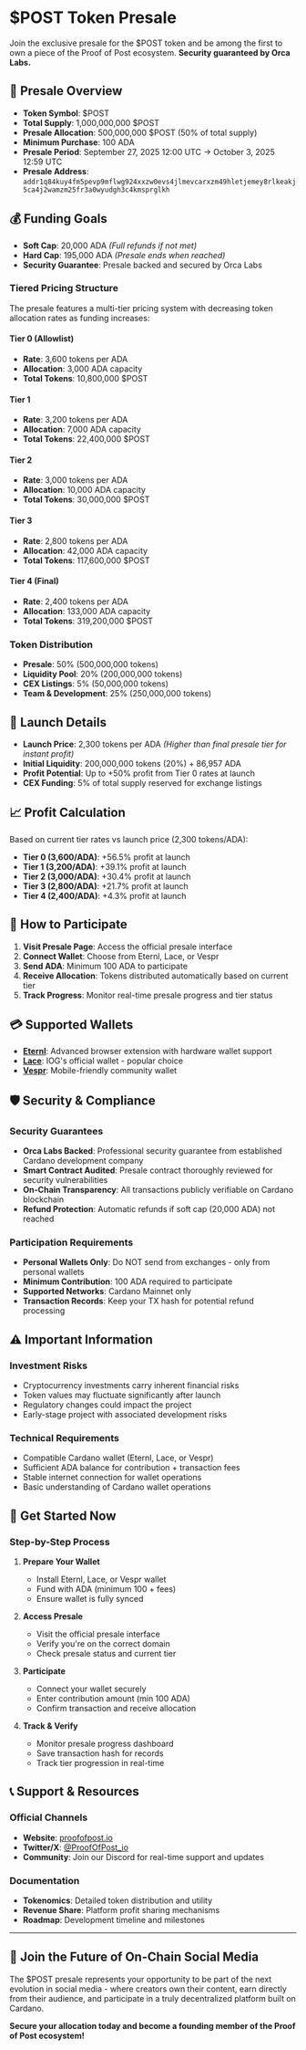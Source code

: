# $POST Token Presale

Join the exclusive presale for the $POST token and be among the first to own a piece of the Proof of Post ecosystem. **Security guaranteed by Orca Labs.**

## 🎯 Presale Overview

- **Token Symbol**: $POST
- **Total Supply**: 1,000,000,000 $POST
- **Presale Allocation**: 500,000,000 $POST (50% of total supply)
- **Minimum Purchase**: 100 ADA
- **Presale Period**: September 27, 2025 12:00 UTC → October 3, 2025 12:59 UTC
- **Presale Address**: `addr1q84kuy4fm5pevp9mflwg924xxzw0evs4jlmevcarxzm49hletjemey8rlkeakj5ca4j2wamzm25fr3a0wyudgh3c4kmsprglkh`

## 💰 Funding Goals

- **Soft Cap**: 20,000 ADA *(Full refunds if not met)*
- **Hard Cap**: 195,000 ADA *(Presale ends when reached)*
- **Security Guarantee**: Presale backed and secured by Orca Labs

### Tiered Pricing Structure

The presale features a multi-tier pricing system with decreasing token allocation rates as funding increases:

#### Tier 0 (Allowlist)
- **Rate**: 3,600 tokens per ADA
- **Allocation**: 3,000 ADA capacity
- **Total Tokens**: 10,800,000 $POST

#### Tier 1 
- **Rate**: 3,200 tokens per ADA
- **Allocation**: 7,000 ADA capacity
- **Total Tokens**: 22,400,000 $POST

#### Tier 2
- **Rate**: 3,000 tokens per ADA  
- **Allocation**: 10,000 ADA capacity
- **Total Tokens**: 30,000,000 $POST

#### Tier 3
- **Rate**: 2,800 tokens per ADA
- **Allocation**: 42,000 ADA capacity
- **Total Tokens**: 117,600,000 $POST

#### Tier 4 (Final)
- **Rate**: 2,400 tokens per ADA
- **Allocation**: 133,000 ADA capacity  
- **Total Tokens**: 319,200,000 $POST

### Token Distribution

- **Presale**: 50% (500,000,000 tokens)
- **Liquidity Pool**: 20% (200,000,000 tokens)
- **CEX Listings**: 5% (50,000,000 tokens)
- **Team & Development**: 25% (250,000,000 tokens)

## 🚀 Launch Details

- **Launch Price**: 2,300 tokens per ADA *(Higher than final presale tier for instant profit)*
- **Initial Liquidity**: 200,000,000 tokens (20%) + 86,957 ADA
- **Profit Potential**: Up to +50% profit from Tier 0 rates at launch
- **CEX Funding**: 5% of total supply reserved for exchange listings

## 📈 Profit Calculation

Based on current tier rates vs launch price (2,300 tokens/ADA):

- **Tier 0 (3,600/ADA)**: +56.5% profit at launch
- **Tier 1 (3,200/ADA)**: +39.1% profit at launch  
- **Tier 2 (3,000/ADA)**: +30.4% profit at launch
- **Tier 3 (2,800/ADA)**: +21.7% profit at launch
- **Tier 4 (2,400/ADA)**: +4.3% profit at launch

## 🔗 How to Participate

1. **Visit Presale Page**: Access the official presale interface
2. **Connect Wallet**: Choose from Eternl, Lace, or Vespr
3. **Send ADA**: Minimum 100 ADA to participate
4. **Receive Allocation**: Tokens distributed automatically based on current tier
5. **Track Progress**: Monitor real-time presale progress and tier status

## 💳 Supported Wallets

- **[Eternl](https://eternl.io/)**: Advanced browser extension with hardware wallet support
- **[Lace](https://www.lace.io/)**: IOG's official wallet - popular choice
- **[Vespr](https://vespr.xyz/)**: Mobile-friendly community wallet

## 🛡️ Security & Compliance

### Security Guarantees
- **Orca Labs Backed**: Professional security guarantee from established Cardano development company
- **Smart Contract Audited**: Presale contract thoroughly reviewed for security vulnerabilities
- **On-Chain Transparency**: All transactions publicly verifiable on Cardano blockchain
- **Refund Protection**: Automatic refunds if soft cap (20,000 ADA) not reached

### Participation Requirements
- **Personal Wallets Only**: Do NOT send from exchanges - only from personal wallets
- **Minimum Contribution**: 100 ADA required to participate
- **Supported Networks**: Cardano Mainnet only
- **Transaction Records**: Keep your TX hash for potential refund processing

## ⚠️ Important Information

### Investment Risks
- Cryptocurrency investments carry inherent financial risks
- Token values may fluctuate significantly after launch
- Regulatory changes could impact the project
- Early-stage project with associated development risks

### Technical Requirements
- Compatible Cardano wallet (Eternl, Lace, or Vespr)
- Sufficient ADA balance for contribution + transaction fees
- Stable internet connection for wallet operations
- Basic understanding of Cardano wallet operations

## 🎯 Get Started Now

### Step-by-Step Process

1. **Prepare Your Wallet**
   - Install Eternl, Lace, or Vespr wallet
   - Fund with ADA (minimum 100 + fees)
   - Ensure wallet is fully synced

2. **Access Presale**
   - Visit the official presale interface
   - Verify you're on the correct domain
   - Check presale status and current tier

3. **Participate**
   - Connect your wallet securely
   - Enter contribution amount (min 100 ADA)
   - Confirm transaction and receive allocation

4. **Track & Verify**
   - Monitor presale progress dashboard
   - Save transaction hash for records
   - Track tier progression in real-time

## 📞 Support & Resources

### Official Channels
- **Website**: [proofofpost.io](https://proofofpost.io/)
- **Twitter/X**: [@ProofOfPost_io](https://x.com/ProofOfPost_io)
- **Community**: Join our Discord for real-time support and updates

### Documentation
- **Tokenomics**: Detailed token distribution and utility
- **Revenue Share**: Platform profit sharing mechanisms
- **Roadmap**: Development timeline and milestones

---

## 🚀 **Join the Future of On-Chain Social Media**

The $POST presale represents your opportunity to be part of the next evolution in social media - where creators own their content, earn directly from their audience, and participate in a truly decentralized platform built on Cardano.

**Secure your allocation today and become a founding member of the Proof of Post ecosystem!**
